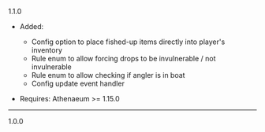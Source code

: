 1.1.0

  * Added:
    * Config option to place fished-up items directly into player's inventory
    * Rule enum to allow forcing drops to be invulnerable / not invulnerable
    * Rule enum to allow checking if angler is in boat
    * Config update event handler

  * Requires: Athenaeum >= 1.15.0

---

1.0.0
